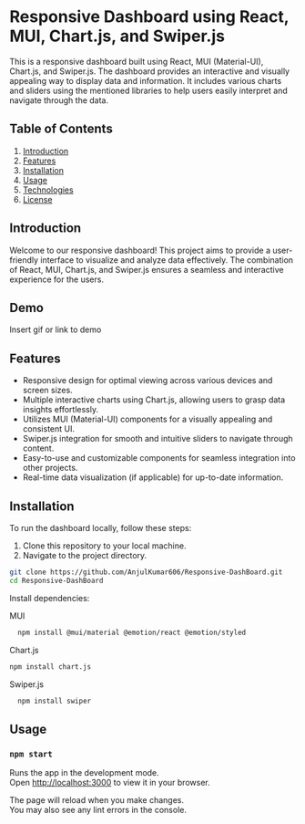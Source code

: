 # Responsive Dashboard using React, MUI, Chart.js, and Swiper.js

This is a responsive dashboard built using React, MUI (Material-UI), Chart.js, and Swiper.js. The dashboard provides an interactive and visually appealing way to display data and information. It includes various charts and sliders using the mentioned libraries to help users easily interpret and navigate through the data.

## Table of Contents

1. [Introduction](#introduction)
2. [Features](#features)
3. [Installation](#installation)
4. [Usage](#usage)
5. [Technologies](#technologies)
6. [License](#license)

## Introduction

Welcome to our responsive dashboard! This project aims to provide a user-friendly interface to visualize and analyze data effectively. The combination of React, MUI, Chart.js, and Swiper.js ensures a seamless and interactive experience for the users.


## Demo

Insert gif or link to demo

## Features

- Responsive design for optimal viewing across various devices and screen sizes.
- Multiple interactive charts using Chart.js, allowing users to grasp data insights effortlessly.
- Utilizes MUI (Material-UI) components for a visually appealing and consistent UI.
- Swiper.js integration for smooth and intuitive sliders to navigate through content.
- Easy-to-use and customizable components for seamless integration into other projects.
- Real-time data visualization (if applicable) for up-to-date information.

## Installation

To run the dashboard locally, follow these steps:

1. Clone this repository to your local machine.
2. Navigate to the project directory.

```bash
git clone https://github.com/AnjulKumar606/Responsive-DashBoard.git
cd Responsive-DashBoard

```
Install dependencies:

MUI

```bash
  npm install @mui/material @emotion/react @emotion/styled
```
Chart.js

```bash
npm install chart.js
```

Swiper.js

```bash
  npm install swiper
```
## Usage
### `npm start`

Runs the app in the development mode.\
Open [http://localhost:3000](http://localhost:3000) to view it in your browser.

The page will reload when you make changes.\
You may also see any lint errors in the console.


